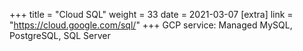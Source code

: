 +++
title = "Cloud SQL"
weight = 33
date = 2021-03-07
[extra]
link = "https://cloud.google.com/sql/"
+++
GCP service: Managed MySQL, PostgreSQL, SQL Server

